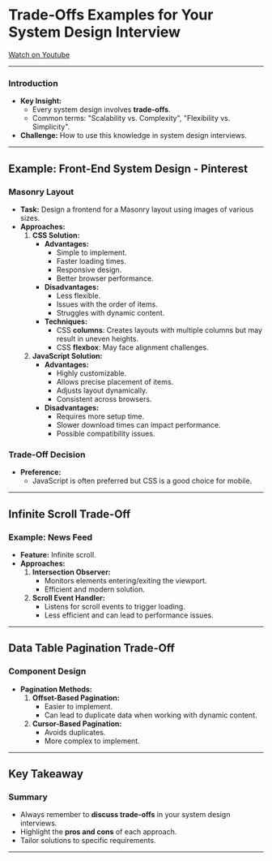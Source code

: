 
# Trade-Offs Examples for Your System Design Interview

[Watch on Youtube](https://www.youtube.com/watch?v=0JTpyUvGMZU)

---

### Introduction
- **Key Insight:**
  - Every system design involves **trade-offs**.
  - Common terms: "Scalability vs. Complexity", "Flexibility vs. Simplicity".
- **Challenge:** How to use this knowledge in system design interviews.

---

## Example: Front-End System Design - Pinterest

### Masonry Layout
- **Task:** Design a frontend for a Masonry layout using images of various sizes.
- **Approaches:**
  1. **CSS Solution:**
     - **Advantages:**
       - Simple to implement.
       - Faster loading times.
       - Responsive design.
       - Better browser performance.
     - **Disadvantages:**
       - Less flexible.
       - Issues with the order of items.
       - Struggles with dynamic content.
     - **Techniques:**
       - CSS **columns**: Creates layouts with multiple columns but may result in uneven heights.
       - CSS **flexbox**: May face alignment challenges.
  2. **JavaScript Solution:**
     - **Advantages:**
       - Highly customizable.
       - Allows precise placement of items.
       - Adjusts layout dynamically.
       - Consistent across browsers.
     - **Disadvantages:**
       - Requires more setup time.
       - Slower download times can impact performance.
       - Possible compatibility issues.

### Trade-Off Decision
- **Preference:**
  - JavaScript is often preferred but CSS is a good choice for mobile.

---

## Infinite Scroll Trade-Off

### Example: News Feed
- **Feature:** Infinite scroll.
- **Approaches:**
  1. **Intersection Observer:**
     - Monitors elements entering/exiting the viewport.
     - Efficient and modern solution.
  2. **Scroll Event Handler:**
     - Listens for scroll events to trigger loading.
     - Less efficient and can lead to performance issues.

---

## Data Table Pagination Trade-Off

### Component Design
- **Pagination Methods:**
  1. **Offset-Based Pagination:**
     - Easier to implement.
     - Can lead to duplicate data when working with dynamic content.
  2. **Cursor-Based Pagination:**
     - Avoids duplicates.
     - More complex to implement.

---

## Key Takeaway

### Summary
- Always remember to **discuss trade-offs** in your system design interviews.
- Highlight the **pros and cons** of each approach.
- Tailor solutions to specific requirements.

---
